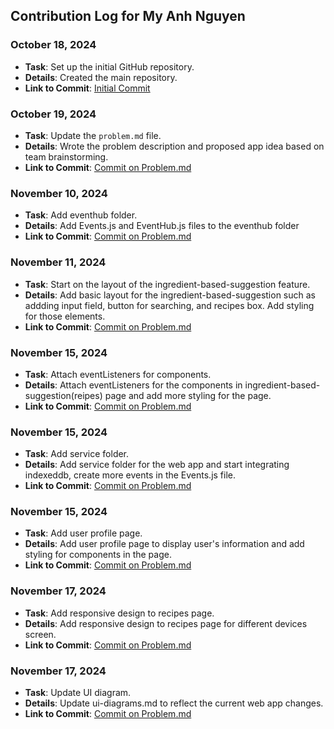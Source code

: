 ## Contribution Log for My Anh Nguyen

### October 18, 2024
- **Task**: Set up the initial GitHub repository.
- **Details**: Created the main repository.
- **Link to Commit**: [Initial Commit](https://github.com/mya03/Meal-Planner/commit/c8f0ac6f7093af159fd9f3fae76228a82df6dc11)

### October 19, 2024
- **Task**:  Update the `problem.md` file.
- **Details**: Wrote the problem description and proposed app idea based on team brainstorming.
- **Link to Commit**: [Commit on Problem.md](https://github.com/mya03/Meal-Planner/commit/e778c709edf6f617789814074ac859f5652eda02)

### November 10, 2024
- **Task**:  Add eventhub folder.
- **Details**: Add Events.js and EventHub.js files to the eventhub folder
- **Link to Commit**: [Commit on Problem.md](https://github.com/mya03/Meal-Planner/commit/f6539793acb17b063dd18ee04437bc8255cd5eea)

### November 11, 2024
- **Task**:  Start on the layout of the ingredient-based-suggestion feature.
- **Details**: Add basic layout for the ingredient-based-suggestion such as addding input field, button for searching, and recipes box. Add styling for those elements.
- **Link to Commit**: [Commit on Problem.md](https://github.com/mya03/Meal-Planner/commit/365d2e840dea68001cbe0eb1dc52bb0e4c20dfbb)

### November 15, 2024
- **Task**:  Attach eventListeners for components.
- **Details**: Attach eventListeners for the components in ingredient-based-suggestion(reipes) page and add more styling for the page.
- **Link to Commit**: [Commit on Problem.md](https://github.com/mya03/Meal-Planner/commit/5e2911bd97b0eef454419425a23f72293a067722)

### November 15, 2024
- **Task**:  Add service folder.
- **Details**: Add service folder for the web app and start integrating indexeddb, create more events in the Events.js file.
- **Link to Commit**: [Commit on Problem.md](https://github.com/mya03/Meal-Planner/commit/f0b30dc83ee7f087019b119269c29f8462a8e11e)

### November 15, 2024
- **Task**:  Add user profile page.
- **Details**: Add user profile page to display user's information and add styling for components in the page.
- **Link to Commit**: [Commit on Problem.md](https://github.com/mya03/Meal-Planner/commit/3a6a1aa1517d531f828a0bb861866dd003621dff)

### November 17, 2024
- **Task**:  Add responsive design to recipes page.
- **Details**: Add responsive design to recipes page for different devices screen.
- **Link to Commit**: [Commit on Problem.md](https://github.com/mya03/Meal-Planner/commit/5bb222f4845c4ddb7f38d987454c75382c618adc)

### November 17, 2024
- **Task**:  Update UI diagram.
- **Details**: Update ui-diagrams.md to reflect the current web app changes.
- **Link to Commit**: [Commit on Problem.md](https://github.com/mya03/Meal-Planner/commit/f02fa275445bbb11a6dda24c8315a72bade75853)

